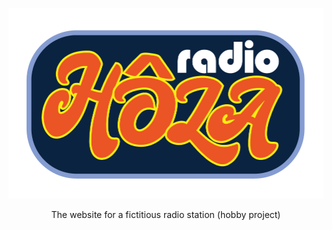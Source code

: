 ![alt text](https://github.com/holaradio/holaradio.github.io/blob/main/src/images/radiohola.png "Radio Hôla logotype")
<p align="center">The website for a fictitious radio station (hobby project)</p>
